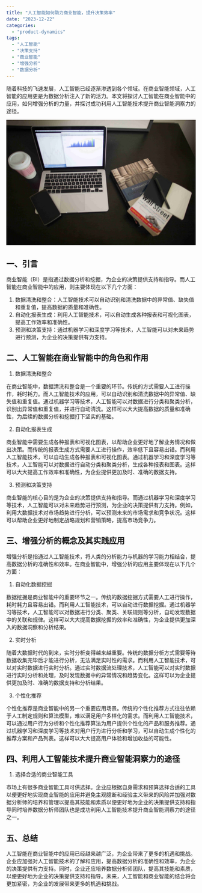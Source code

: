 ```yaml
---
title: "人工智能如何助力商业智能，提升决策效率"
date: "2023-12-22"
categories: 
  - "product-dynamics"
tags: 
  - "人工智能"
  - "决策支持"
  - "商业智能"
  - "增强分析"
  - "数据分析"
---
```


随着科技的飞速发展，人工智能已经逐渐渗透到各个领域。在商业智能领域，人工智能的应用更是为数据分析注入了新的活力。本文将探讨人工智能在商业智能中的应用，如何增强分析的力量，并探讨成功利用人工智能技术提升商业智能洞察力的途径。

![](images/1642754329-1.jpg)

## 一、引言

商业智能（BI）是指通过数据分析和挖掘，为企业的决策提供支持和指导。而人工智能在商业智能中的应用，则主要体现在以下几个方面：

1. 数据清洗和整合：人工智能技术可以自动识别和清洗数据中的异常值、缺失值和重复值，提高数据的质量和准确性。
2. 自动化报表生成：利用人工智能技术，可以自动生成各种报表和可视化图表，提高工作效率和准确性。
3. 预测和决策支持：通过机器学习和深度学习等技术，人工智能可以对未来趋势进行预测，为企业的决策提供有力支持。

## 二、人工智能在商业智能中的角色和作用

1. 数据清洗和整合

在商业智能中，数据清洗和整合是一个重要的环节。传统的方式需要人工进行操作，耗时耗力。而人工智能技术的应用，可以自动识别和清洗数据中的异常值、缺失值和重复值。通过机器学习等技术，人工智能可以对数据进行分类和聚类分析，识别出异常值和重复值，并进行自动清洗。这样可以大大提高数据的质量和准确性，为后续的数据分析和挖掘打下坚实的基础。

2. 自动化报表生成

商业智能中需要生成各种报表和可视化图表，以帮助企业更好地了解业务情况和做出决策。而传统的报表生成方式需要人工进行操作，效率低下且容易出错。而利用人工智能技术，可以自动生成各种报表和可视化图表。通过机器学习和深度学习等技术，人工智能可以对数据进行自动分类和聚类分析，生成各种报表和图表。这样可以大大提高工作效率和准确性，为企业提供更加及时、准确的数据支持。

3. 预测和决策支持

商业智能的核心目的是为企业的决策提供支持和指导。而通过机器学习和深度学习等技术，人工智能可以对未来趋势进行预测，为企业的决策提供有力支持。例如，利用大数据技术对市场趋势进行分析，可以预测未来的市场需求和竞争状况。这样可以帮助企业更好地制定战略规划和营销策略，提高市场竞争力。

## 三、增强分析的概念及其实践应用

增强分析是指通过人工智能技术，将人类的分析能力与机器的学习能力相结合，提高数据分析的准确性和效率。在商业智能中，增强分析的应用主要体现在以下几个方面：

1. 自动化数据挖掘

数据挖掘是商业智能中的重要环节之一。传统的数据挖掘方式需要人工进行操作，耗时耗力且容易出错。而利用人工智能技术，可以自动进行数据挖掘。通过机器学习等技术，人工智能可以对数据进行分类、聚类、关联规则等分析，自动发现数据中的关联和规律。这样可以大大提高数据挖掘的效率和准确性，为企业提供更加深入的数据洞察和分析结果。

2. 实时分析

随着大数据时代的到来，实时分析变得越来越重要。传统的数据分析方式需要等待数据收集完毕后才能进行分析，无法满足实时性的需求。而利用人工智能技术，可以对实时数据进行实时分析。通过实时数据流处理技术，人工智能可以对实时数据进行实时分析和处理，及时发现数据中的异常情况和趋势变化。这样可以为企业提供更加及时、准确的数据支持和分析结果。

3. 个性化推荐

个性化推荐是商业智能中的另一个重要应用场景。传统的个性化推荐方式往往依赖于人工制定规则和算法模型，难以满足用户多样化的需求。而利用人工智能技术，可以通过用户行为分析和个性化推荐算法为用户提供个性化的产品和服务推荐。通过机器学习和深度学习等技术对用户行为进行分析和学习，可以自动生成个性化的推荐方案和产品列表。这样可以大大提高用户体验和增加收益的可能性。

## 四、利用人工智能技术提升商业智能洞察力的途径

1. 选择合适的商业智能工具

市场上有很多商业智能工具可供选择。企业应根据自身需求和预算选择合适的工具以便更好地实现商业智能的应用并避免主观臆断和经验主义带来的风险并加强对数据分析师的培养和管理以提高其技能和素质以便更好地为企业的决策提供支持和指导同时培养数据分析师团队也是成功利用人工智能技术提升商业智能洞察力的途径之一。

## 五、总结

人工智能在商业智能中的应用已经越来越广泛，为企业带来了更多的机遇和挑战。企业应加强对人工智能技术的了解和应用，提高数据分析的准确性和效率，为企业的决策提供有力支持。同时，企业还应培养数据分析师团队，提高其技能和素质，以便更好地为企业的决策提供支持和指导。未来，人工智能和商业智能的结合将会更加紧密，为企业的发展带来更多的机遇和挑战。
